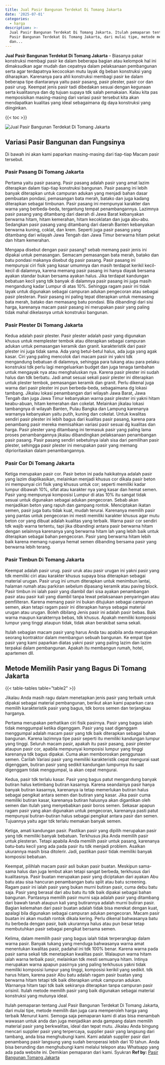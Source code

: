 ```yaml
---
title: Jual Pasir Bangunan Terdekat Di Tomang Jakarta
date: '2025-07-01'
categories:
  - harga
description: >-
  Jual Pasir Bangunan Terdekat Di Tomang Jakarta. Itulah pemaparan tentang Jual
  Pasir Bangunan Terdekat Di Tomang Jakarta, dari mulai tipe, metode memilih
  dan...
---
```


**Jual Pasir Bangunan Terdekat Di Tomang Jakarta** – Biasanya pakar konstruksi membagi pasir ke dalam beberapa bagian atau kelompok hal ini dimaksudkan agar mudah dan cepatnya dalam pelaksanaan pembangunan serta agar terdapatnya kecocokan mutu layak dg beban konstruksi yang diharapkan. Karenanya para ahli konstruksi membagi pasir ke dalam beberapa tipe diantaranya yaitu pasir pasang, pasir plester, pasir cor dan pasir urug. Keempat jenis pasir tadi dibedakan sesuai dengan kegunaan serta kualitasnya dan dg tujuan supaya tdk salah pemakaian. Kalau kita pas memposisikan masing-masing dari variasi pasir tersebut kita akan mendapatkan kualitas yang ideal sebagaimana dg daya konstruksi yang diinginkan.

{{< toc >}}

![Jual Pasir Bangunan Terdekat Di Tomang Jakarta](/images/jual-pasir-bangunan-65.png)

## Variasi Pasir Bangunan dan Fungsinya

Di bawah ini akan kami paparkan masing-masing dari tiap-tiap Macam pasir tersebut.

### Pasir Pasang Di Tomang Jakarta

Pertama yaitu pasir pasang. Pasir pasang adalah pasir yang amat lazim diterapkan dalam tiap-tiap konstruksi bangunan. Pasir pasang ini lebih banyak diterapkan untuk campuran adukan yang menjadi bahan dasar pembuatan pondasi, pemasangan bata merah, batako dan juga kadang diterapkan sebagai timbunan. Pasir pasang ini mempunyai karakter dan warna yang berbeda-beda, tergantung tempat penambangannya. Lazimnya pasir pasang yang ditambang dari daerah di Jawa Barat kebanyakan berwarna hitam, hitam kemerahan, hitam kecoklatan dan juga abu-abu. Sedangkan pasir pasang yang ditambang dari daerah Banten kebanyakan berwarna kuning, coklat, dan krem. Seperti juga pasir pasang yang ditambang dari wilayah Jawa Tengah dan Jawa Timur berwarna hitam pekat dan hitam kemerahan.

Mengapa disebut dengan pasir pasang? sebab memang pasir jenis ini dipakai untuk pemasangan. Semacam pemasangan bata merah, batako dan batu pondasi makanya disebut dg pasir pasang. Pasir pasang ini mempunyai ciri fisik yang kasar umumnya dan masih terdapat kerikil kecil-kecil di dalamnya, karena memang pasir pasang ini hanya diayak bersama ayakan standar bukan bersama ayakan halus. Jika terdapat kandungan bebatuan kecil yang tdk banyak di dalamnya pasir pasang ini juga masih mengandung kadar Lumpur di atas 10%. Sehingga ragam pasir ini tidak layak untuk digunakan sebagai campuran adukan pengecoran atau sebagai pasir plesteran. Pasir pasang ini paling tepat diterapkan untuk memasang bata merah, batako dan memasang batu pondasi. Bila dibandingi dari sisi harga, karenanya macam pasir pasang ini merupakan pasir yang paling tidak mahal dikelasnya untuk konstruksi bangunan.

### Pasir Plester Di Tomang Jakarta

Kedua adalah pasir plester. Pasir plester adalah pasir yang digunakan khusus untuk memplester tembok atau diterapkan sebagai campuran adukan untuk pemasangan keramik dan granit. karakteristik dari pasir plester ini juga tidak sama. Ada yang betul-betul halus, ada juga yang agak kasar. Ciri yang paling mencolok dari macam pasir ini yakni tdk mengandung bebatuan di dalamnya, sehingga para tukang atau para pelaku konstruksi tdk perlu lagi mengeluarkan budget dan juga tenaga tambahan untuk mengayak nya atau menghaluskan nya. Karena pasir plester ini sudah halus dan tdk berbatu. Jadi amat sesuai sekali pasir plester ini diterapkan untuk plester tembok, pemasangan keramik dan granit. Perlu dikenal juga warna dari pasir plester ini pun berbeda-beda, sebagaimana dg lokasi tambang. Jikalau lokasi penambangan dari wilayah Jawa Barat, Jawa Tengah dan juga Jawa Timur kebanyakan warna pasir plester ini yakni hitam keabu-abuan, hitam kemerahan dan cokelat. Melainkan jikalau lokasi tambangnya di wilayah Banten, Pulau Bangka dan Lampung karenanya warnanya kebanyakan yaitu putih, kuning dan cokelat. Untuk kwalitas sendiri pasir plester ini lebih bagus dari kualitas pasir pasang, karena para penambang pasir mereka memisahkan variasi pasir sesuai dg kualitas dan harga. Pasir plester yang ditambang ini termasuk pasir yang paling lama proses penambangannya jikalau dibandingkan pelaksanaan penambangan pasir pasang. Pasir pasang sendiri sebetulnya ialah sisa dari pemilihan pasir plester, sehingga pasir plester ini merupakan pasir yang memang diprioritaskan dalam penambangannya.

### Pasir Cor Di Tomang Jakarta

Ketiga merupakan pasir cor. Pasir beton ini pada hakikatnya adalah pasir yang lazim diaplikasikan, melainkan menjadi khusus cor dikala pasir beton ini mempunyai ciri fisik yang khusus untuk cor; seperti memiliki kadar lumpur dibawah 10%, sifat atau karakter nya yang kasar dan hemat semen. Pasir yang mempunyai komposisi Lumpur di atas 10% itu sangat tidak sesuai untuk digunakan sebagai adukan pengecoran. Sebab akan menjadikan beton yang rapuh dan gampang rontok. Menciptakan ikatan semen, pasir juga batu tidak kuat, mudah terurai. Karenanya memilih pasir yang pantas untuk pengecoran ini mesti memiliki karakter khusus agar mutu beton cor yang dibuat adalah kualitas yang terbaik. Warna pasir cor sendiri tdk wajib warna tertentu, tapi jika dibandingi antara pasir berwarna hitam dengan selainnya karenanya yang berwarna hitam lah yang lebih baik untuk diterapkan sebagai bahan pengecoran. Pasir yang berwarna hitam lebih baik karena memang rupanya hemat semen dibanding bersama pasir yang berwarna lebih terang.

### Pasir Timbun Di Tomang Jakarta

Keempat adalah pasir urug. pasir uruk atau pasir urugan ini yakni pasir yang tdk memiliki ciri atau karakter khusus supaya bisa diterapkan sebagai material urugan. Pasir urug ini umum diterapkan untuk menimbun lantai, halaman rumah atau parkiran sebelum dipasang keramik atau paving block. Pasir timbun ini ialah pasir yang diambil dari sisa ayakan penambangan pasir atau pasir kali yang diambil tanpa lewat pelaksanaan penyaringan atau pemfilteran. Karena memang pasir ini bukan ditujukan sebagai campuran semen, akan tetapi ragam pasir ini diterapkan hanya sebagai material urugan atau urugan. Boleh dibilang Jenis pasir ini adalah pasir bebas. Baik warna maupun karakternya bebas, tdk khusus. Apakah memiliki komposisi lumpur yang tinggi ataupun tidak, tidak akan berakibat sama sekali.

Itulah sebagian macam pasir yang harus Anda tau apabila anda merupakan seorang kontraktor dalam membangun sebuah bangunan. Ke empat tipe pasir yang kami paparkan diatas yakni pasir yang paling lazim dan lazim terpakai dalam pembangunan. Apakah itu membangun rumah, hotel, apartemen dll.

## Metode Memilih Pasir yang Bagus Di Tomang Jakarta

{{< table-tables table="table2" >}}

Jikalau Anda masih ragu dalam menetapkan jenis pasir yang terbaik untuk dipakai sebagai material pembangunan, berikut akan kami paparkan cara memilih karakteristik pasir yang bagus, tdk boros semen dan terjangkau harganya.

Pertama merupakan perhatikan ciri fisik pasirnya. Pasir yang bagus ialah tidak menggumpal ketika digenggam. Pasir yang saat digenggam menggumpal adalah macam pasir yang tdk baik diterapkan sebagai bahan bangunan. Karena lazimnya tipe pasir seperti itu memiliki kandungan lumpur yang tinggi. Seluruh macam pasir, apakah itu pasir pasang, pasir plester ataupun pasir cor, apabila mempunyai komposisi lumpur yang tinggi karenanya tdk bagus dipakai. Cuma akan memboroskan penggunaan semen. Carilah Variasi pasir yang memiliki karakteristik cepat mengurai saat digenggam, butiran pasir yang sedikit kandungan lumpurnya itu saat digenggam tidak menggumpal, ia akan cepat mengurai.

Kedua, pasir tdk terlalu kasar. Pasir yang bagus patut mengandung banyak butiran halus ketimbang butiran kasarnya. Karena seandainya pasir hanya banyak butiran kasarnya, karenanya ia tetap memerlukan butiran halus sebagai pengikat antara semen dan butiran yang kasar. Jika pasir cuma memiliki butiran kasar, karenanya butiran halusnya akan digantikan oleh semen dan itulah yang menyebabkan pasir boros semen. Sekasar apapun ragam pasir yang akan digunakan untuk pengecoran, karenanya pasti patut mempunyai butiran-butiran halus sebagai pengikat antara pasir dan semen. Tujuannya yaitu agar tdk terlalu memakan banyak semen.

Ketiga, amati kandungan pasir. Pastikan pasir yang dipilih merupakan pasir yang tdk memiliki banyak bebatuan. Terkhusus jika Anda memilih pasir untuk plesteran. Tetapi apabila Anda memilih pasir untuk pasang, karenanya batu-batu kecil yang ada pada pasir itu tdk menjadi problem. Asalkan ukurannya masih bisa ditolerir. Jadi, pastikan pasir tidak memiliki banyak komposisi bebatuan.

Keempat, pilihlah macam pasir asli bukan pasir buatan. Meskipun sama-sama halus dan juga lembut akan tetapi sangat berbeda, terkhusus dari kualitasnya. Pasir buatan merupakan pasir yang diciptakan dari ayakan Abu batu atau sisa hancuran penambangan batu split atau batu screening. Ragam pasir ini ialah pasir yang bukan murni butiran pasir, cuma debu batu saja. Pasir yang berasal dari abu batu itu tdk baik dipakai sebagai bahan bangunan. Pantasnya memilih pasir murni saja adalah pasir yang ditambang dari bawah tanah ataupun kali yang butirannya adalah murni butiran pasir. Bagian kelemahan dari pasir buatan adalah tidak bisa merekat dengan kuat, apalagi bila digunakan sebagai campuran adukan pengecoran. Macam pasir buatan ini akan mudah rontok dikala kering. Perlu dikenal bahwasanya batu itu berbeda dengan pasir, baik ukurannya halus atau pun besar tetap membutuhkan pasir sebagai pengikat bersama semen.

Kelima, dalam memilih pasir yang bagus ialah tidak terperangkap dalam warna pasir. Banyak tukang yang menduga bahwasanya warna amat menentukan kwalitas pasir, padahal ini tdk 100% benar. Karena warna pada pasir sama sekali tdk menetapkan kwalitas pasir. Walaupun warna hitam ialah warna terbaik pasir, melainkan tdk mesti semuanya hitam. Intinya merupakan warna apapun pasirnya yang paling terkhusus yakni tidak memiliki komposisi lumpur yang tinggi, komposisi kerikil yang sedikit. tdk harus hitam, karena pasir Abu batu adalah ragam pasir buatan yang berwarna hitam tetapi tdk baik diterapkan untuk campuran adukan. Warnanya hitam tapi tdk baik sekiranya diterapkan tanpa campuran pasir orisinil. Itulah metode memilih pasir yang baik digunakan sebagai material konstruksi yang mutunya ideal.

Itulah pemaparan tentang Jual Pasir Bangunan Terdekat Di Tomang Jakarta, dari mulai tipe, metode memilih dan juga cara memperoleh harga yang terbaik Menurut kami. Semoga saja pemaparan kami di atas bisa menambah wawasan untuk anda dan juga menjadikan anda gampang dalam memilih material pasir yang berkwalitas, ideal dan tepat mutu. Jikalau Anda bingung mencari supplier pasir yang terpercaya, supplier pasir yang langsung dari tambang, anda bisa menghubungi kami. Kami adalah supplier pasir dari penambang pasir langsung yang sudah beroperasi lebih dari 10 tahun. Anda bisa berunding dan menghubungi kami melalui telepon atau Whatsapp yang ada pada website ini. Demikian pemaparan dari kami. Syukran
**Ref by:** [Pasir Bangunan Tomang Jakarta](https://id.wikipedia.org/wiki/Pasir)
